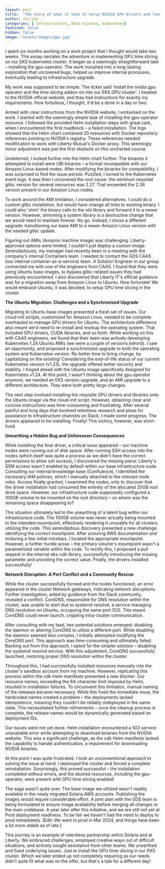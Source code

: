 ```yaml
---
layout: post
title:  "The story of what it took to setup NVIDIA GPU drivers and time-slicing in our GPU EKS cluster"
author: shirish
categories: [ infrastructure, data-science, kubernetes]
featured: false
hidden: false
image: "assets/images/gpu.jpg"
---
```


I spent six months working on a work project that I thought would take two weeks. This essay narrates the adventure in implementing GPU time slicing on our EKS kubernetes cluster. It began as a seemingly straightforward task – installing the gpu-operator. The work morphed into a long-lasting exploration that uncovered bugs, helped us improve internal processes, eventually leading to infrastructure upgrade.

My work was supposed to be simple. The ticket said 'install the nvidia gpu operator and the time slicing addon-on into our EKS GPU cluster'. I headed to the NVIDIA official website, and they had instructions for exactly my requirements. How fortuitous, I thought, it'd be a done in a day or two.

Armed with clear instructions from the NVIDIA website, I embarked on the work. I started with the seemingly simple task of installing the gpu-operator resource. I followed the provided Helm installation steps with great care, when I encountered the first roadblock – a failed installation. The logs showed that the Helm chart contained 20 resources with Docker repository references pointing to NVIDIA's registry. These references needed modification to work with Liberty Mutual's Docker proxy. This seemingly minor adjustment was just the first obstacle on this uncharted course.

Undeterred, I looked further into the Helm chart further. The binaries it attempted to install were UBI binaries – a format incompatible with our Amazon Linux-based nodes.  After modifying the binaries for compatibility, I was surprised to find the issue persist. Puzzled, I turned to the Kubernetes event logs. It was then I uncovered the root cause: the minimum required glibc version for several resources was 2.27. That exceeded the 2.26 version present in our Amazon Linux nodes.

To work around the AMI limitation, I considered alternatives. I could do a custom glibc installation, but would have change all links to existing binary. I could also 'shim' the binary calls to the old library and forward it to a newer version. However, shimming a system library is a destructive change that we would need to maintain forever. No go. Instead, I chose a different upgrade: transitioning our base AMI to a newer Amazon Linux version with the needed glibc update.

Figuring out AMIs (Amazon machine image) was challenging. Liberty-approved options were limited, I couldn't just deploy a custom image. Serendipitously, my manager had recently been in a meeting with the company's internal Containers team. I needed to contact the GDS CAAS (our internal container-as-a-service) team. A Solution Engineer in our group connected me with one of the engineers from CAAS. I found that they were using Ubuntu base images, to bypass glibc-related issues they had previously encountered. I also discovered that Liberty IT's official guidance was for a migration away from Amazon Linux to Ubuntu. How fortunate! We would embrace Ubuntu, it was decided, to setup GPU time slicing in the cluster.

**The Ubuntu Migration: Challenges and a Synchronized Upgrade**

Migrating to Ubuntu base images presented a fresh set of issues.  Our cloud-init scripts, customized for Amazon Linux, needed to be complete overhauled to manage GPU drivers for Ubuntu. The architecture difference also meant we'd need to re-install and resetup the operating system. That included GPU drivers, CUDA libraries, and so forth. While working on this with CAAS engineers, we found that their team was actively developing Kubernetes 1.24 Ubuntu AMIs (we were a couple of versions behind). I saw an opportunity, and proposed a synchronized upgrade to both the operating system and Kubernetes version. No better time to bring change, by capitalizing on the existing! Considering the end-of-life status of our current Kubernetes version (v1.23), the upgrade offered better security and stability. I forged ahead with the Ubuntu image specifically designed for Kubernetes v1.24. At this point, I wasn't thinking about the gpu operator anymore, we needed an EKS version upgrade, and an AMI upgrade to a different architecture. They were both pretty large changes.

The next step involved installing the requisite GPU drivers and libraries onto the Ubuntu image via the cloud-init script.  However, obtaining clear and concise instructions was time-consuming and frustrating. After several painful and long days that involved relentless research and pleas for assistance to infrastructure channels on Slack, I made some progress. The drivers appeared to be installing. Finally! This victory, however, was short-lived.

**Unearthing a Hidden Bug and Unforeseen Consequences**

While installing the final driver, a critical issue appeared – our machine nodes were running out of disk space. After running SSH access into the nodes (which itself was quite a process as we didn't have the correct permissions to allow ssh access), I discovered the missing piece: Liberty's SSM access wasn't enabled by default within our base infrastructure code.  Consulting our internal knowledge base (Confluence), I identified the necessary IAM policies, which I manually attached to the relevant node roles.  Access finally granted, I examined the nodes, only to discover that the driver installation had consumed the entirety of the allocated 20GB root drive space. However, our infrastructure code supposedly configured a 100GB volume to be mounted on the root directory – so where was the remaining space disappearing to?

This situation ultimately led to the unearthing of a latent bug within our infrastructure code. The 100GB volume was never actually being mounted to the intended mountpoint, effectively rendering it unusable for all clusters utilizing the code. This serendipitous discovery presented a new challenge: identifying the correct mountpoint. After scouring AWS documentation and enduring a few initial missteps, I located the appropriate mountpoint. However, a further hurdle arose – the primary volume's mountpoint wasn't a parametrized variable within the code. To rectify this, I proposed a pull request in the internal eks-cdk library, successfully introducing the missing parameter and providing the correct value. Finally, the drivers installed successfully!

**Network Disruption: A Port Conflict and a Community Rescue**

While the cluster successfully formed and the nodes functioned, an error appeared in the cluster Network gateways, indicating network disruptions. Further investigation, aided by guidance from the Slack community, revealed a conflict. CoreDNS, responsible for DNS resolution within the cluster, was unable to start due to systemd-resolvd, a service managing DNS resolution on Ubuntu, occupying the same port (53). This meant CoreDNS could never launch, crippling intra-cluster communication.

After consulting with my lead, two potential solutions emerged: disabling the daemon or altering CoreDNS to utilize a different port. While disabling the daemon seemed less complex, I initially attempted modifying the CoreDNS port. This approach was time-consuming and ultimately failed. Backing out from this approach, I opted for the simpler solution – disabling the systemd-resolvd service. With this adjustment, CoreDNS successfully launched, restoring proper DNS resolution within the cluster.

Throughout this, I had successfully installed resources manually into the cluster's sandbox account from my machine. However, replicating this process within the cdk Helm manifests presented a new blocker. Our resource names, exceeding the 64-character limit imposed by Helm, resulted in installation failures. To circumvent this limitation, manual naming of the releases became necessary. While this fixed the immediate issue, the hardcoded names created a problem – the deployments lacked idempotence, meaning they couldn't be reliably redeployed in the same state. This necessitated further refinements – once the cleanup process is complete, the release names would be dynamically generated based on deployment IDs.

Our issues were not yet done. Helm installation encountered a 503 service unavailable error while attempting to download binaries from the NVIDIA website. This was a significant challenge, as the cdk Helm manifests lacked the capability to handle authentication, a requirement for downloading NVIDIA binaries.

At this point I was quite frustrated. I took an unconventional approach to solving the issue at hand. I destroyed the cluster and forced a complete reinstallation. Surprisingly, this proved successful – the installation completed without errors, and the desired resources, including the gpu-operator, were present with GPU time slicing enabled!

The saga wasn't quite over. The base image we utilized wasn't readily available in the newly migrated Solaria AWS accounts. Publishing the images would require considerable effort. A joint plan with the GDS team is being formulated to ensure image availability before merging all changes to the main codebase. A year later after this initiative, and we are still not yet at Prod deployment readiness. To be fair we haven't had the need to deploy to prod immediately. [Edit: We went to prod in Mar 2024, and things have been a lot more stable as of late.]

This journey is an example of relentless partnership within Solaria and at Liberty. We embraced challenges, employed creative ways out of difficult situations, and actively sought assistance from other teams. We unearthed and fixed underlying issues. Just to install the GPU time-slicing in our EKS cluster. Which we later ended up not completely requiring as our needs didn't quite fit what was on the offer, but that's a tale for a different day!